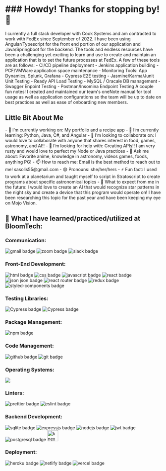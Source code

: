 <h1>### Howdy! Thanks for stopping by! 👋</h1>

I currently a full stack developer with Cook Systems and am contracted to work with FedEx since September of 2022.
I have been using Angular/Typescript for the front end portion of our application and Java/Springboot for the backend.
The tools and endless resources have been a challenging yet exciting to learn and use to create and maintain an application that
is to set the future processes at FedEx.
A few of these tools are as follows:
    - CI/CD pipeline deployment
    - Jenkins application building
    - PCF/VMWare application space maintenance
    - Monitoring Tools: App Dynamics, Splunk, Grafana
    - Cypress E2E testing
    - Jasmine/Karma/Junit Unit Testing
    - Ready API Load Testing
    - MySQL / Oracale DB management
    - Swagger Enpoint Testing
    - Postman/Insomina Endpoint Testing
A couple fun notes! I created and maintained our team's oneNote manual for tool usage as well as application configurations so
the team will be up to date on best practices as well as ease of onboarding new members.

<h2>Little Bit About Me</h2>
- 🔭 I’m currently working on: My portfolio and a recipe app
- 🌱 I’m currently learning: Python, Java, C#, and Angular
- 👯 I’m looking to collaborate on: I would love to collaborate with anyone that shares interest in food, games, astronomy, and AI!!
- 🤔 I’m looking for help with: Creating APIs!! I am very rusty and would love to perfect my Node or Java practices
- 💬 Ask me about: Favorite anime, knowledge in astronomy, videos games, foods, anything PG!
- 📫 How to reach me: Email is the best method to reach out to me! sasolis55@gmail.com 
- 😄 Pronouns: she/her/hers
- ⚡ Fun fact: I used to work at a planetarium and taught myself to script in Stratoscript to create programs about specific astronomical topics
- 🧐 What to expect from me in the future: I would love to create an AI that would recognize star patterns in the night sky and create a device that this program would operate on!                                             I have been researching this topic for the past year and have been keeping my eye on Mojo Vision.

<h2>🤩 What I have learned/practiced/utilized at BloomTech:</h2> 
    <h3>Communication:</h3>
        <p>
          <img src="https://img.shields.io/badge/Gmail-D14836?style=for-the-badge&logo=gmail&logoColor=white" alt="gmail badge"/>
          <img src="https://img.shields.io/badge/Zoom-2D8CFF?style=for-the-badge&logo=zoom&logoColor=white" alt="zoom badge"/>
          <img src="https://img.shields.io/badge/Slack-4A154B?style=for-the-badge&logo=slack&logoColor=white" alt="slack badge"/>
        </p>
    <h3>Front-End Development:</h3>
        <p>
          <img src="https://img.shields.io/badge/HTML5-E34F26?style=for-the-badge&logo=html5&logoColor=white" alt="html badge"/>
          <img src="https://img.shields.io/badge/CSS3-1572B6?style=for-the-badge&logo=css3&logoColor=white" alt="css badge"/>
          <img src="https://img.shields.io/badge/JavaScript-323330?style=for-the-badge&logo=javascript&logoColor=F7DF1E" alt="javascript badge"/>
          <img src="https://img.shields.io/badge/React-20232A?style=for-the-badge&logo=react&logoColor=61DAFB" alt="react badge"/>
          <img src="https://img.shields.io/badge/json-5E5C5C?style=for-the-badge&logo=json&logoColor=white" alt="json json badge"/>
          <img src="https://img.shields.io/badge/React_Router-CA4245?style=for-the-badge&logo=react-router&logoColor=white" alt="react router badge"/>
          <img src="https://img.shields.io/badge/Redux-593D88?style=for-the-badge&logo=redux&logoColor=white" alt="redux badge"/>
          <img src="https://img.shields.io/badge/styled--components-DB7093?style=for-the-badge&logo=styled-components&logoColor=white" alt="styled-components badge"/>
        </p>
   <h3>Testing Libraries:</h3>
        <p>
          <img src="https://img.shields.io/badge/Cypress-17202C?style=for-the-badge&logo=cypress&logoColor=white" alt="Cypress badge"/>
          <img src="https://img.shields.io/badge/Jest-C21325?style=for-the-badge&logo=jest&logoColor=white" alt="Cypress badge"/>
        </p>
   <h3>Package Management:</h3>
        <p>
          <img src="https://img.shields.io/badge/npm-CB3837?style=for-the-badge&logo=npm&logoColor=white" alt="npm badge"/>
        </p>
   <h3>Code Management:</h3>
        <p>
          <img src="https://img.shields.io/badge/GitHub-100000?style=for-the-badge&logo=github&logoColor=white" alt="github badge"/>
          <img src="https://img.shields.io/badge/GIT-E44C30?style=for-the-badge&logo=git&logoColor=white" alt="git badge"/>
        </p>
   <h3>Operating Systems:</h3>
        <p>
          <img src="https://img.shields.io/badge/Windows-0078D6?style=for-the-badge&logo=windows&logoColor=white"/>
        </p>
   <h3>Linters:</h3>
        <p>
          <img src="https://img.shields.io/badge/prettier-1A2C34?style=for-the-badge&logo=prettier&logoColor=F7BA3E" alt="prettier badge"/>
          <img src="https://img.shields.io/badge/eslint-3A33D1?style=for-the-badge&logo=eslint&logoColor=white" alt="eslint badge"/>
        </p>
   <h3>Backend Development:</h3>
        <p>
          <img src="https://img.shields.io/badge/SQLite-07405E?style=for-the-badge&logo=sqlite&logoColor=white" alt="sqlite badge"/>
          <img src="https://img.shields.io/badge/Express.js-000000?style=for-the-badge&logo=express&logoColor=white" alt="expressjs badge"/>
          <img src="https://img.shields.io/badge/Node.js-339933?style=for-the-badge&logo=nodedotjs&logoColor=white" alt="nodejs badge"/>
          <img src="https://img.shields.io/badge/JWT-000000?style=for-the-badge&logo=JSON%20web%20tokens&logoColor=white" alt="jwt badge"/>
          <img src="https://img.shields.io/badge/PostgreSQL-316192?style=for-the-badge&logo=postgresql&logoColor=white" alt="postgresql badge"/>
          <img src="https://knexjs.org/assets/images/knex.png" alt="knex badge" height="35px" width="max-content"/>
        </p>
   <h3>Deployment:</h3>
        <p>
          <img src="https://img.shields.io/badge/Heroku-430098?style=for-the-badge&logo=heroku&logoColor=white" alt="heroku badge"/>
          <img src="https://img.shields.io/badge/Netlify-00C7B7?style=for-the-badge&logo=netlify&logoColor=white" alt="netlify badge"/>
          <img src="https://img.shields.io/badge/Vercel-000000?style=for-the-badge&logo=vercel&logoColor=white" alt="vercel badge"/>
        </p>

